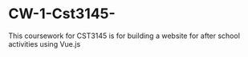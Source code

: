 # CW-1-Cst3145-
This coursework for CST3145 is for building a website for after school activities using Vue.js
